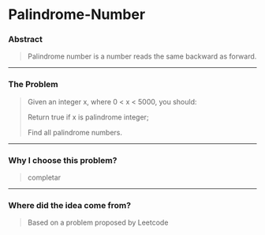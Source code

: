 # Palindrome-Number

### Abstract
>Palindrome number is a number reads the same backward as forward.

---
### The Problem
>Given an integer x, where 0 < x < 5000, you should:
>
>Return true if x is palindrome integer;
>
>Find all palindrome numbers.

---
### Why I choose this problem?
>completar

---
### Where did the idea come from?
>Based on a problem proposed by Leetcode